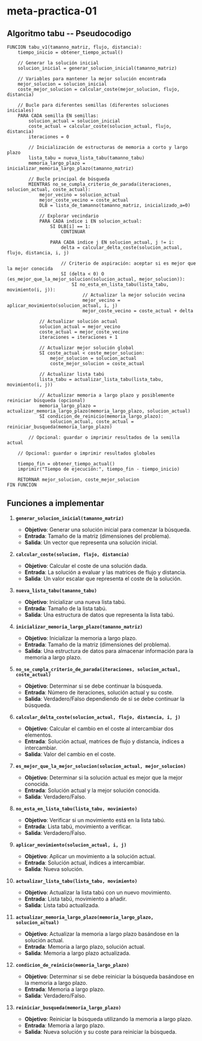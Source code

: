 # meta-practica-01

## Algoritmo tabu -- Pseudocodigo

```
FUNCION tabu_v1(tamanno_matriz, flujo, distancia):
    tiempo_inicio = obtener_tiempo_actual()

    // Generar la solución inicial
    solucion_inicial = generar_solucion_inicial(tamanno_matriz)

    // Variables para mantener la mejor solución encontrada
    mejor_solucion = solucion_inicial
    coste_mejor_solucion = calcular_coste(mejor_solucion, flujo, distancia)

    // Bucle para diferentes semillas (diferentes soluciones iniciales)
    PARA CADA semilla EN semillas:
        solucion_actual = solucion_inicial
        coste_actual = calcular_coste(solucion_actual, flujo, distancia)
        iteraciones = 0

        // Inicialización de estructuras de memoria a corto y largo plazo
        lista_tabu = nueva_lista_tabu(tamanno_tabu)
        memoria_largo_plazo = inicializar_memoria_largo_plazo(tamanno_matriz)

        // Bucle principal de búsqueda
        MIENTRAS no_se_cumpla_criterio_de_parada(iteraciones, solucion_actual, coste_actual):
            mejor_vecino = solucion_actual
            mejor_coste_vecino = coste_actual
            DLB = lista_de_tamanno(tamanno_matriz, inicializado_a=0)

            // Explorar vecindario
            PARA CADA indice i EN solucion_actual:
                SI DLB[i] == 1:
                    CONTINUAR

                PARA CADA indice j EN solucion_actual, j != i:
                    delta = calcular_delta_coste(solucion_actual, flujo, distancia, i, j)

                    // Criterio de aspiración: aceptar si es mejor que la mejor conocida
                    SI (delta < 0) O (es_mejor_que_la_mejor_solucion(solucion_actual, mejor_solucion)):
                        SI no_esta_en_lista_tabu(lista_tabu, movimiento(i, j)):
                            // Actualizar la mejor solución vecina
                            mejor_vecino = aplicar_movimiento(solucion_actual, i, j)
                            mejor_coste_vecino = coste_actual + delta

            // Actualizar solución actual
            solucion_actual = mejor_vecino
            coste_actual = mejor_coste_vecino
            iteraciones = iteraciones + 1

            // Actualizar mejor solución global
            SI coste_actual < coste_mejor_solucion:
                mejor_solucion = solucion_actual
                coste_mejor_solucion = coste_actual

            // Actualizar lista tabú
            lista_tabu = actualizar_lista_tabu(lista_tabu, movimiento(i, j))

            // Actualizar memoria a largo plazo y posiblemente reiniciar búsqueda (opcional)
            memoria_largo_plazo = actualizar_memoria_largo_plazo(memoria_largo_plazo, solucion_actual)
            SI condicion_de_reinicio(memoria_largo_plazo):
                solucion_actual, coste_actual = reiniciar_busqueda(memoria_largo_plazo)

        // Opcional: guardar o imprimir resultados de la semilla actual

    // Opcional: guardar o imprimir resultados globales

    tiempo_fin = obtener_tiempo_actual()
    imprimir("Tiempo de ejecución:", tiempo_fin - tiempo_inicio)

    RETORNAR mejor_solucion, coste_mejor_solucion
FIN FUNCION
```

## Funciones a implementar

1. **`generar_solucion_inicial(tamanno_matriz)`**
    - **Objetivo**: Generar una solución inicial para comenzar la búsqueda.
    - **Entrada**: Tamaño de la matriz (dimensiones del problema).
    - **Salida**: Un vector que representa una solución inicial.

2. **`calcular_coste(solucion, flujo, distancia)`**
    - **Objetivo**: Calcular el coste de una solución dada.
    - **Entrada**: La solución a evaluar y las matrices de flujo y distancia.
    - **Salida**: Un valor escalar que representa el coste de la solución.

3. **`nueva_lista_tabu(tamanno_tabu)`**
    - **Objetivo**: Inicializar una nueva lista tabú.
    - **Entrada**: Tamaño de la lista tabú.
    - **Salida**: Una estructura de datos que representa la lista tabú.

4. **`inicializar_memoria_largo_plazo(tamanno_matriz)`**
    - **Objetivo**: Inicializar la memoria a largo plazo.
    - **Entrada**: Tamaño de la matriz (dimensiones del problema).
    - **Salida**: Una estructura de datos para almacenar información para la memoria a largo plazo.

5. **`no_se_cumpla_criterio_de_parada(iteraciones, solucion_actual, coste_actual)`**
    - **Objetivo**: Determinar si se debe continuar la búsqueda.
    - **Entrada**: Número de iteraciones, solución actual y su coste.
    - **Salida**: Verdadero/Falso dependiendo de si se debe continuar la búsqueda.

6. **`calcular_delta_coste(solucion_actual, flujo, distancia, i, j)`**
    - **Objetivo**: Calcular el cambio en el coste al intercambiar dos elementos.
    - **Entrada**: Solución actual, matrices de flujo y distancia, índices a intercambiar.
    - **Salida**: Valor del cambio en el coste.

7. **`es_mejor_que_la_mejor_solucion(solucion_actual, mejor_solucion)`**
    - **Objetivo**: Determinar si la solución actual es mejor que la mejor conocida.
    - **Entrada**: Solución actual y la mejor solución conocida.
    - **Salida**: Verdadero/Falso.

8. **`no_esta_en_lista_tabu(lista_tabu, movimiento)`**
    - **Objetivo**: Verificar si un movimiento está en la lista tabú.
    - **Entrada**: Lista tabú, movimiento a verificar.
    - **Salida**: Verdadero/Falso.

9. **`aplicar_movimiento(solucion_actual, i, j)`**
    - **Objetivo**: Aplicar un movimiento a la solución actual.
    - **Entrada**: Solución actual, índices a intercambiar.
    - **Salida**: Nueva solución.

10. **`actualizar_lista_tabu(lista_tabu, movimiento)`**
    - **Objetivo**: Actualizar la lista tabú con un nuevo movimiento.
    - **Entrada**: Lista tabú, movimiento a añadir.
    - **Salida**: Lista tabú actualizada.

11. **`actualizar_memoria_largo_plazo(memoria_largo_plazo, solucion_actual)`**
    - **Objetivo**: Actualizar la memoria a largo plazo basándose en la solución actual.
    - **Entrada**: Memoria a largo plazo, solución actual.
    - **Salida**: Memoria a largo plazo actualizada.

12. **`condicion_de_reinicio(memoria_largo_plazo)`**
    - **Objetivo**: Determinar si se debe reiniciar la búsqueda basándose en la memoria a largo plazo.
    - **Entrada**: Memoria a largo plazo.
    - **Salida**: Verdadero/Falso.

13. **`reiniciar_busqueda(memoria_largo_plazo)`**
    - **Objetivo**: Reiniciar la búsqueda utilizando la memoria a largo plazo.
    - **Entrada**: Memoria a largo plazo.
    - **Salida**: Nueva solución y su coste para reiniciar la búsqueda.